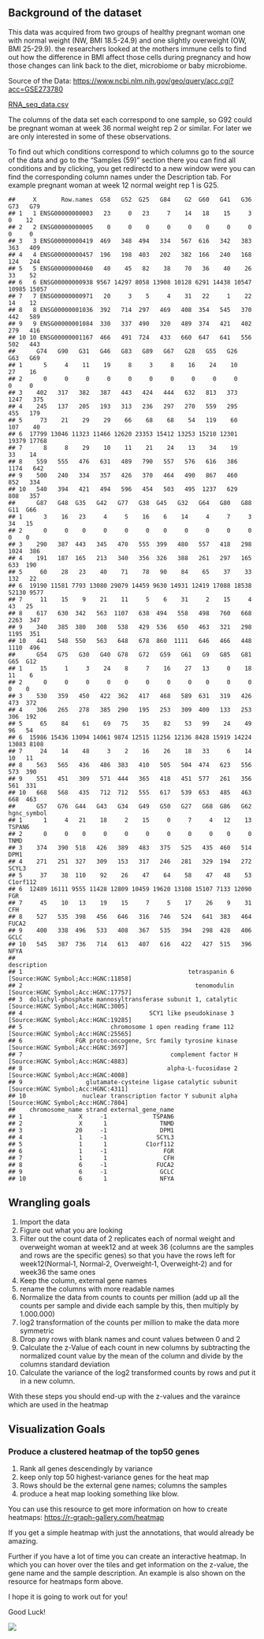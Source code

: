 ## Background of the dataset

This data was acquired from two groups of healthy pregnant woman one
with normal weight (NW, BMI 18.5-24.9) and one slightly overweight (OW,
BMI 25-29.9). the researchers looked at the mothers immune cells to find
out how the difference in BMI affect those cells during pregnancy and
how those changes can link back to the diet, microbiome or baby
microbiome.

Source of the Data:
<https://www.ncbi.nlm.nih.gov/geo/query/acc.cgi?acc=GSE273780>

[RNA\_seq\_data.csv](https://github.com/Dr-Eberle-Zentrum/Data-projects-with-R-and-GitHub/blob/main/Projects/t1mge/GSE273780_EukmRNAseq_counts.csv)

The columns of the data set each correspond to one sample, so G92 could
be pregnant woman at week 36 normal weight rep 2 or similar. For later
we are only interested in some of these observations.

To find out which conditions correspond to which columns go to the
source of the data and go to the “Samples (59)” section there you can
find all conditions and by clicking, you get redirectd to a new window
were you can find the corresponding column names under the Description
tab. For example pregnant woman at week 12 normal weight rep 1 is G25.

    ##     X       Row.names  G58   G52  G25   G84    G2  G60   G41   G36   G73   G79
    ## 1   1 ENSG00000000003   23     0   23     7    14   18    15     3     0    12
    ## 2   2 ENSG00000000005    0     0    0     0     0    0     0     0     0     0
    ## 3   3 ENSG00000000419  469   348  494   334   567  616   342   383   363   409
    ## 4   4 ENSG00000000457  196   198  403   202   382  166   240   168   124   244
    ## 5   5 ENSG00000000460   40    45   82    38    70   36    40    26    33    52
    ## 6   6 ENSG00000000938 9567 14297 8058 13908 10128 6291 14438 10547 10985 15057
    ## 7   7 ENSG00000000971   20     3    5     4    31   22     1    22    14    12
    ## 8   8 ENSG00000001036  392   714  297   469   408  354   545   370   442   589
    ## 9   9 ENSG00000001084  330   337  490   320   489  374   421   402   279   416
    ## 10 10 ENSG00000001167  466   491  724   433   660  647   641   556   502   443
    ##      G74   G90   G31   G46   G83   G89   G67   G28   G55   G26   G63   G69
    ## 1      5     4    11    19     8     3     8    16    24    10    27    16
    ## 2      0     0     0     0     0     0     0     0     0     0     0     0
    ## 3    402   317   382   387   443   424   444   632   813   373  1247   375
    ## 4    245   137   205   193   313   236   297   270   559   295   455   179
    ## 5     73    21    29    29    66    68    68    54   119    60   107    40
    ## 6  17799 13046 11323 11466 12620 23353 15412 13253 15210 12301 19379 17768
    ## 7      8     8    29    10    11    21    24    13    34    19    33    14
    ## 8    559   555   476   631   489   790   557   576   616   386  1174   642
    ## 9    500   240   334   357   426   370   464   490   867   460   852   334
    ## 10   540   394   421   494   596   454   503   495  1237   629   808   357
    ##      G87   G48  G35   G42   G77   G38  G45   G32   G64   G80   G88   G11  G66
    ## 1      3    16   23     4     5    16    6    14     4     7     3    34   15
    ## 2      0     0    0     0     0     0    0     0     0     0     0     0    0
    ## 3    290   387  443   345   470   555  399   480   557   418   298  1024  386
    ## 4    191   187  165   213   340   356  326   388   261   297   165   633  190
    ## 5     60    28   23    40    71    78   90    84    65    37    33   132   22
    ## 6  19190 11581 7793 13080 29079 14459 9630 14931 12419 17088 18538 52130 9577
    ## 7     11    15    9    21    11     5    6    31     2    15     4    43   25
    ## 8    617   630  342   563  1107   638  494   558   498   760   668  2263  347
    ## 9    340   385  380   308   538   429  536   650   463   321   298  1195  351
    ## 10   441   548  550   563   648   678  860  1111   646   466   448  1110  496
    ##      G54   G75   G30   G40  G78   G72   G59   G61   G9   G85   G81   G65  G12
    ## 1     15     1     3    24    8     7    16    27   13     0    18    11    6
    ## 2      0     0     0     0    0     0     0     0    0     0     0     0    0
    ## 3    530   359   450   422  362   417   468   589  631   319   426   473  372
    ## 4    306   265   278   385  290   195   253   309  400   133   253   306  192
    ## 5     65    84    61    69   75    35    82    53   99    24    49    96   54
    ## 6  15986 15436 13094 14061 9874 12515 11256 12136 8428 15919 14224 13083 8108
    ## 7     24    14    48     3    2    16    26    18   33     6    14    10   11
    ## 8    563   565   436   486  383   410   505   504  474   623   556   573  390
    ## 9    551   451   309   571  444   365   418   451  577   261   356   561  331
    ## 10   668   568   435   712  712   555   617   539  653   485   463   668  463
    ##      G57   G76  G44   G43   G34   G49   G50   G27   G68  G86   G62 hgnc_symbol
    ## 1      1     4   21    18     2    15     0     7     4   12    13      TSPAN6
    ## 2      0     0    0     0     0     0     0     0     0    0     0        TNMD
    ## 3    374   390  518   426   389   483   375   525   435  460   514        DPM1
    ## 4    271   251  327   309   153   317   246   281   329  194   272       SCYL3
    ## 5     37    38  110    92    26    47    64    58    47   48    53    C1orf112
    ## 6  12489 16111 9555 11428 12809 10459 19620 13108 15107 7133 12090         FGR
    ## 7     45    10   13    19    15     7     5    17    26    9    31         CFH
    ## 8    527   535  398   456   646   316   746   524   641  383   464       FUCA2
    ## 9    400   338  496   533   408   367   535   394   298  428   406        GCLC
    ## 10   545   387  736   714   613   407   616   422   427  515   396        NFYA
    ##                                                                                       description
    ## 1                                               tetraspanin 6 [Source:HGNC Symbol;Acc:HGNC:11858]
    ## 2                                                 tenomodulin [Source:HGNC Symbol;Acc:HGNC:17757]
    ## 3  dolichyl-phosphate mannosyltransferase subunit 1, catalytic [Source:HGNC Symbol;Acc:HGNC:3005]
    ## 4                                    SCY1 like pseudokinase 3 [Source:HGNC Symbol;Acc:HGNC:19285]
    ## 5                         chromosome 1 open reading frame 112 [Source:HGNC Symbol;Acc:HGNC:25565]
    ## 6               FGR proto-oncogene, Src family tyrosine kinase [Source:HGNC Symbol;Acc:HGNC:3697]
    ## 7                                          complement factor H [Source:HGNC Symbol;Acc:HGNC:4883]
    ## 8                                         alpha-L-fucosidase 2 [Source:HGNC Symbol;Acc:HGNC:4008]
    ## 9                  glutamate-cysteine ligase catalytic subunit [Source:HGNC Symbol;Acc:HGNC:4311]
    ## 10                nuclear transcription factor Y subunit alpha [Source:HGNC Symbol;Acc:HGNC:7804]
    ##    chromosome_name strand external_gene_name
    ## 1                X     -1             TSPAN6
    ## 2                X      1               TNMD
    ## 3               20     -1               DPM1
    ## 4                1     -1              SCYL3
    ## 5                1      1           C1orf112
    ## 6                1     -1                FGR
    ## 7                1      1                CFH
    ## 8                6     -1              FUCA2
    ## 9                6     -1               GCLC
    ## 10               6      1               NFYA

## Wrangling goals

1.  Import the data
2.  Figure out what you are looking
3.  Filter out the count data of 2 replicates each of normal weight and
    overweight woman at week12 and at week 36 (columns are the samples
    and rows are the specific genes) so that you have the rows left for
    week12(Normal‑1, Normal‑2, Overweight‑1, Overweight‑2) and for
    week36 the same ones
4.  Keep the column, external gene names
5.  rename the columns with more readable names
6.  Normalize the data from counts to counts per million (add up all the
    counts per sample and divide each sample by this, then multiply by
    1.000.000)
7.  log2 transformation of the counts per million to make the data more
    symmetric
8.  Drop any rows with blank names and count values between 0 and 2
9.  Calculate the z-Value of each count in new columns by subtracting
    the normalized count value by the mean of the column and divide by
    the columns standard deviation
10. Calculate the variance of the log2 transformed counts by rows and
    put it in a new column.

With these steps you should end-up with the z-values and the varaince
which are used in the heatmap

## Visualization Goals

### Produce a clustered heatmap of the top50 genes

1.  Rank all genes descendingly by variance
2.  keep only top 50 highest-variance genes for the heat map
3.  Rows should be the external gene names; columns the samples
4.  produce a heat map looking something like blow.

You can use this resource to get more information on how to create
heatmaps: <https://r-graph-gallery.com/heatmap>

If you get a simple heatmap with just the annotations, that would
already be amazing.

Further if you have a lot of time you can create an interactive heatmap.
In which you can hover over the tiles and get information on the
z-value, the gene name and the sample description. An example is also
shown on the resource for heatmaps form above.

I hope it is going to work out for you!

Good Luck!

![](https://raw.githubusercontent.com/Dr-Eberle-Zentrum/Data-projects-with-R-and-GitHub/refs/heads/main/Projects/t1mge/Heatmap%20beispiel.png)
